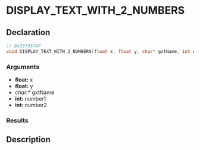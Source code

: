 # DISPLAY_TEXT_WITH_2_NUMBERS

## Declaration
```cpp
// 0x337957AF
void DISPLAY_TEXT_WITH_2_NUMBERS(float x, float y, char* gxtName, int number1, int number2);
```

### Arguments
- **float:** x
- **float:** y
- **char*:** gxtName
- **int:** number1
- **int:** number2

### Results

## Description
